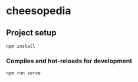 # cheesopedia

## Project setup
```
npm install
```

### Compiles and hot-reloads for development
```
npm run serve
```
